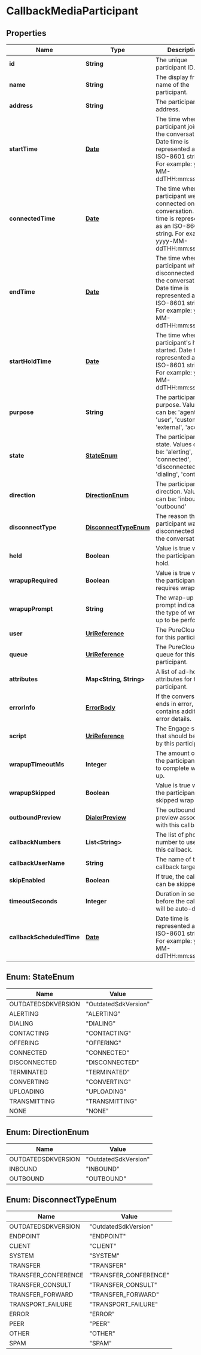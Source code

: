 
# CallbackMediaParticipant

## Properties
Name | Type | Description | Notes
------------ | ------------- | ------------- | -------------
**id** | **String** | The unique participant ID. |  [optional]
**name** | **String** | The display friendly name of the participant. |  [optional]
**address** | **String** | The participant address. |  [optional]
**startTime** | [**Date**](Date.md) | The time when this participant joined the conversation. Date time is represented as an ISO-8601 string. For example: yyyy-MM-ddTHH:mm:ss.SSSZ |  [optional]
**connectedTime** | [**Date**](Date.md) | The time when this participant went connected on the conversation. Date time is represented as an ISO-8601 string. For example: yyyy-MM-ddTHH:mm:ss.SSSZ |  [optional]
**endTime** | [**Date**](Date.md) | The time when this participant when disconnected on the conversation. Date time is represented as an ISO-8601 string. For example: yyyy-MM-ddTHH:mm:ss.SSSZ |  [optional]
**startHoldTime** | [**Date**](Date.md) | The time when this participant&#39;s hold started. Date time is represented as an ISO-8601 string. For example: yyyy-MM-ddTHH:mm:ss.SSSZ |  [optional]
**purpose** | **String** | The participant&#39;s purpose.  Values can be: &#39;agent&#39;, &#39;user&#39;, &#39;customer&#39;, &#39;external&#39;, &#39;acd&#39;, &#39;ivr |  [optional]
**state** | [**StateEnum**](#StateEnum) | The participant&#39;s state.  Values can be: &#39;alerting&#39;, &#39;connected&#39;, &#39;disconnected&#39;, &#39;dialing&#39;, &#39;contacting |  [optional]
**direction** | [**DirectionEnum**](#DirectionEnum) | The participant&#39;s direction.  Values can be: &#39;inbound&#39; or &#39;outbound&#39; |  [optional]
**disconnectType** | [**DisconnectTypeEnum**](#DisconnectTypeEnum) | The reason the participant was disconnected from the conversation. |  [optional]
**held** | **Boolean** | Value is true when the participant is on hold. |  [optional]
**wrapupRequired** | **Boolean** | Value is true when the participant requires wrap-up. |  [optional]
**wrapupPrompt** | **String** | The wrap-up prompt indicating the type of wrap-up to be performed. |  [optional]
**user** | [**UriReference**](UriReference.md) | The PureCloud user for this participant. |  [optional]
**queue** | [**UriReference**](UriReference.md) | The PureCloud queue for this participant. |  [optional]
**attributes** | **Map&lt;String, String&gt;** | A list of ad-hoc attributes for the participant. |  [optional]
**errorInfo** | [**ErrorBody**](ErrorBody.md) | If the conversation ends in error, contains additional error details. |  [optional]
**script** | [**UriReference**](UriReference.md) | The Engage script that should be used by this participant. |  [optional]
**wrapupTimeoutMs** | **Integer** | The amount of time the participant has to complete wrap-up. |  [optional]
**wrapupSkipped** | **Boolean** | Value is true when the participant has skipped wrap-up. |  [optional]
**outboundPreview** | [**DialerPreview**](DialerPreview.md) | The outbound preview associated with this callback. |  [optional]
**callbackNumbers** | **List&lt;String&gt;** | The list of phone number to use for this callback. |  [optional]
**callbackUserName** | **String** | The name of the callback target. |  [optional]
**skipEnabled** | **Boolean** | If true, the callback can be skipped |  [optional]
**timeoutSeconds** | **Integer** | Duration in seconds before the callback will be auto-dialed. |  [optional]
**callbackScheduledTime** | [**Date**](Date.md) | Date time is represented as an ISO-8601 string. For example: yyyy-MM-ddTHH:mm:ss.SSSZ |  [optional]


<a name="StateEnum"></a>
## Enum: StateEnum
Name | Value
---- | -----
OUTDATEDSDKVERSION | &quot;OutdatedSdkVersion&quot;
ALERTING | &quot;ALERTING&quot;
DIALING | &quot;DIALING&quot;
CONTACTING | &quot;CONTACTING&quot;
OFFERING | &quot;OFFERING&quot;
CONNECTED | &quot;CONNECTED&quot;
DISCONNECTED | &quot;DISCONNECTED&quot;
TERMINATED | &quot;TERMINATED&quot;
CONVERTING | &quot;CONVERTING&quot;
UPLOADING | &quot;UPLOADING&quot;
TRANSMITTING | &quot;TRANSMITTING&quot;
NONE | &quot;NONE&quot;


<a name="DirectionEnum"></a>
## Enum: DirectionEnum
Name | Value
---- | -----
OUTDATEDSDKVERSION | &quot;OutdatedSdkVersion&quot;
INBOUND | &quot;INBOUND&quot;
OUTBOUND | &quot;OUTBOUND&quot;


<a name="DisconnectTypeEnum"></a>
## Enum: DisconnectTypeEnum
Name | Value
---- | -----
OUTDATEDSDKVERSION | &quot;OutdatedSdkVersion&quot;
ENDPOINT | &quot;ENDPOINT&quot;
CLIENT | &quot;CLIENT&quot;
SYSTEM | &quot;SYSTEM&quot;
TRANSFER | &quot;TRANSFER&quot;
TRANSFER_CONFERENCE | &quot;TRANSFER_CONFERENCE&quot;
TRANSFER_CONSULT | &quot;TRANSFER_CONSULT&quot;
TRANSFER_FORWARD | &quot;TRANSFER_FORWARD&quot;
TRANSPORT_FAILURE | &quot;TRANSPORT_FAILURE&quot;
ERROR | &quot;ERROR&quot;
PEER | &quot;PEER&quot;
OTHER | &quot;OTHER&quot;
SPAM | &quot;SPAM&quot;



